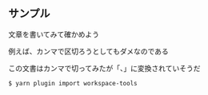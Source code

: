 ## サンプル

文章を書いてみて確かめよう

例えば、カンマで区切ろうとしてもダメなのである

この文書はカンマで切ってみたが「、」に変換されていそうだ

`$ yarn plugin import workspace-tools`
